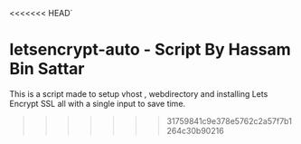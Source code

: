 <<<<<<< HEAD`
# letsencrypt-auto - Script By Hassam Bin Sattar
This is a script made to setup vhost , webdirectory and installing Lets Encrypt SSL all with a single input to save time.
>>>>>>> 31759841c9e378e5762c2a57f7b1264c30b90216

